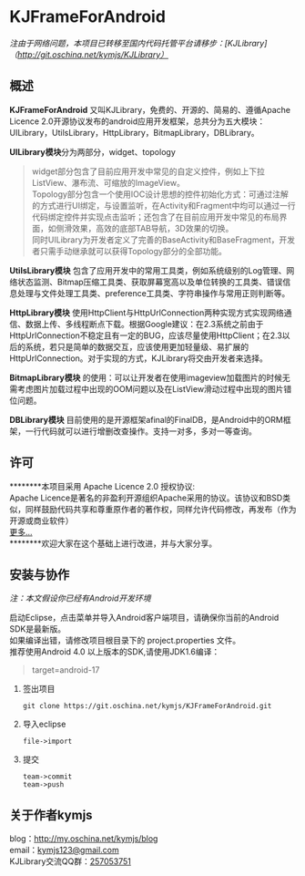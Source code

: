 KJFrameForAndroid
=================

*注由于网络问题，本项目已转移至国内代码托管平台请移步：[KJLibrary]（http://git.oschina.net/kymjs/KJLibrary）*

## 概述

**KJFrameForAndroid** 又叫KJLibrary，免费的、开源的、简易的、遵循Apache Licence 2.0开源协议发布的android应用开发框架，总共分为五大模块：UILibrary，UtilsLibrary，HttpLibrary，BitmapLibrary，DBLibrary。

**UILibrary模块**分为两部分，widget、topology
> widget部分包含了目前应用开发中常见的自定义控件，例如上下拉ListView、瀑布流、可缩放的ImageView。<br>
> Topology部分包含一个使用IOC设计思想的控件初始化方式：可通过注解的方式进行UI绑定，与设置监听，在Activity和Fragment中均可以通过一行代码绑定控件并实现点击监听；还包含了在目前应用开发中常见的布局界面，如侧滑效果，高效的底部TAB导航，3D效果的切换。<br>
> 同时UILibrary为开发者定义了完善的BaseActivity和BaseFragment，开发者只需手动继承就可以获得Topology部分的全部功能。<br>

**UtilsLibrary模块** 包含了应用开发中的常用工具类，例如系统级别的Log管理、网络状态监测、Bitmap压缩工具类、获取屏幕宽高以及单位转换的工具类、错误信息处理与文件处理工具类、preference工具类、字符串操作与常用正则判断等。<br>

**HttpLibrary模块** 使用HttpClient与HttpUrlConnection两种实现方式实现网络通信、数据上传、多线程断点下载。根据Google建议：在2.3系统之前由于HttpUrlConnection不稳定且有一定的BUG，应该尽量使用HttpClient；在2.3以后的系统，若只是简单的数据交互，应该使用更加轻量级、易扩展的HttpUrlConnection。对于实现的方式，KJLibrary将交由开发者来选择。<br>

**BitmapLibrary模块** 的使用：可以让开发者在使用imageview加载图片的时候无需考虑图片加载过程中出现的OOM问题以及在ListView滑动过程中出现的图片错位问题。<br>

**DBLibrary模块** 目前使用的是开源框架afinal的FinalDB，是Android中的ORM框架，一行代码就可以进行增删改查操作。支持一对多，多对一等查询。<br>

## 许可
********本项目采用 Apache Licence 2.0 授权协议:<br>
Apache Licence是著名的非盈利开源组织Apache采用的协议。该协议和BSD类似，同样鼓励代码共享和尊重原作者的著作权，同样允许代码修改，再发布（作为开源或商业软件）<br>
[更多...](http://www.oschina.net/question/12_2828)<br>
********欢迎大家在这个基础上进行改进，并与大家分享。<br>

## 安装与协作
*注：本文假设你已经有Android开发环境*

启动Eclipse，点击菜单并导入Android客户端项目，请确保你当前的Android SDK是最新版。<br>
如果编译出错，请修改项目根目录下的 project.properties 文件。<br>
推荐使用Android 4.0 以上版本的SDK,请使用JDK1.6编译：
> target=android-17
 1. 签出项目

        git clone https://git.oschina.net/kymjs/KJFrameForAndroid.git

 2. 导入eclipse

        file->import

 3. 提交
 
        team->commit
        team->push

## 关于作者kymjs
blog：http://my.oschina.net/kymjs/blog<br>
email：kymjs123@gmail.com<br>
KJLibrary交流QQ群：[257053751](http://shang.qq.com/wpa/qunwpa?idkey=00d92c040e81d87ccd21f8d0fffb10640baaa66da45254c3bd329b6ff7d46fef)
